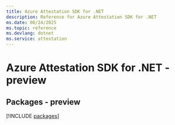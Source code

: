 ```yaml
---
title: Azure Attestation SDK for .NET
description: Reference for Azure Attestation SDK for .NET
ms.date: 06/24/2025
ms.topic: reference
ms.devlang: dotnet
ms.service: attestation
---
```

# Azure Attestation SDK for .NET - preview
## Packages - preview
[!INCLUDE [packages](attestation-index.md)]